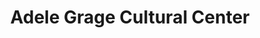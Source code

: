 ---
title: Adele Grage Cultural Center
layout: venues
logo: 
logo_credit:
logo_alt:
logo_caption:
details:
    Founded: 
    Address: |
        716 Ocean Blvd
        Atlantic Beach, FL 32233
    Website: http://www.coab.us/
    Facebook:
    Twitter: 
    Instagram: 
    LinkedIn: 
    Phone: 	1-904-247-5828
External_links:
---
